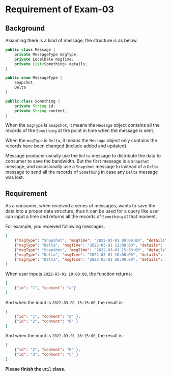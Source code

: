 # Requirement of Exam-03

## Background

Assuming there is a kind of message, the structure is as below.

```java
public class Message {
    private MessageType msgType;
    private LocalDate msgTime;
    private List<Something> details;
}

public enum MessageType {
    Snapshot,
    Delta
}

public class Something {
    private String id;
    private String content;
}
```

When the ```msgType``` is ```Snapshot```, it means the ```Message``` object contains all the records of the ```Something``` at the point in time when the message is sent.

When the ```msgType``` is ```Delta```, it means the ```Message``` object only contains the records have been changed (include added and updated).

Message producer usually use the ```Delta``` message to distribute the data to consumer to save the bandwidth. But the first message is a ```Snapshot``` message,
and occasionally use a ```Snapshot``` message to instead of a ```Delta``` message to send all the records of ```Something``` in case any ```Delta``` message was lost.

## Requirement

As a consumer, when received a series of messages, wants to save the data into a proper data structure, thus it can be used for a query like user can input a time and returns all the records of ```Something``` at that moment.

For example, you received following messages.

```json
[
    {"msgType": "Snapshot", "msgTime": "2022-03-01 09:00:00", "details": [{"id": "1", "content": "a"}]},
    {"msgType": "Delta", "msgTime": "2022-03-01 12:00:00", "details": [{"id": "1", "content": "A" }, {"id": "2", "content": "B" }]},
    {"msgType": "Snapshot", "msgTime": "2022-03-01 15:30:00", "details": [{"id": "2", "content": "B" }]},
    {"msgType": "Delta", "msgTime": "2022-03-01 16:00:00", "details": [{"id": "3", "content": "C" }]},
    {"msgType": "Delta", "msgTime": "2022-03-01 20:00:00", "details": [{"id": "4", "content": "D" }]}
]
```

When user inputs ```2022-03-01 10:00:00```, the function returns:

```json
[
    {"id": "1", "content": "a"}
]
```

And when the input is ```2022-03-01 15:15:00```, the result is:

```json
[
    {"id": "1", "content": "A" },
    {"id": "2", "content": "B" }
]
```

And when the input is ```2022-03-01 16:15:00```, the result is:

```json
[
    {"id": "2", "content": "B" },
    {"id": "3", "content": "C" }
]
```

**Please finish the ```Util``` class.**
